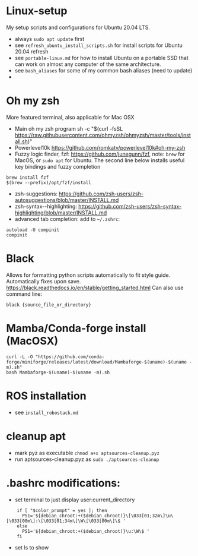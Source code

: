 # Linux-setup
My setup scripts and configurations for Ubuntu 20.04 LTS.

- always `sudo apt update` first
- see `refresh_ubuntu_install_scripts.sh` for install scripts for Ubuntu 20.04 refresh
- see `portable-linux.md` for how to install Ubuntu on a portable SSD that can work on almost any computer of the same architecture.
- see `bash_aliases` for some of my common bash aliases (need to update)
- 

# Oh my zsh
More featured terminal, also applicable for Mac OSX
- Main oh my zsh program sh -c "$(curl -fsSL https://raw.githubusercontent.com/ohmyzsh/ohmyzsh/master/tools/install.sh)"
- Powerlevel10k https://github.com/romkatv/powerlevel10k#oh-my-zsh
- Fuzzy logic finder, fzf: https://github.com/junegunn/fzf, note: `brew` for MacOS, or `sudo apt` for Ubuntu. The second line below installs useful key bindings and fuzzy completion
```
brew install fzf
$(brew --prefix)/opt/fzf/install
```
- zsh-suggestions: https://github.com/zsh-users/zsh-autosuggestions/blob/master/INSTALL.md
- zsh-syntax--highlighting: https://github.com/zsh-users/zsh-syntax-highlighting/blob/master/INSTALL.md
- advanced tab completion: add to `~/.zshrc`:
```
autoload -U compinit
compinit
```

# Black
Allows for formatting python scripts automatically to fit style guide. Automatically fixes upon save. 
https://black.readthedocs.io/en/stable/getting_started.html
Can also use command line:
```
black {source_file_or_directory}
```
# Mamba/Conda-forge install (MacOSX)
```
curl -L -O "https://github.com/conda-forge/miniforge/releases/latest/download/Mambaforge-$(uname)-$(uname -m).sh"
bash Mambaforge-$(uname)-$(uname -m).sh
```

# ROS installation
- see `install_robostack.md`

# cleanup apt
- mark pyz as executable `chmod a+x aptsources-cleanup.pyz`
- run aptsources-cleanup.pyz as `sudo ./aptsources-cleanup`

# .bashrc modifications:
- set terminal to just display user:current_directory
```
    if [ "$color_prompt" = yes ]; then
      PS1='${debian_chroot:+($debian_chroot)}\[\033[01;32m\]\u\[\033[00m\]:\[\033[01;34m\]\W\[\033[00m\]\$ '
    else
      PS1='${debian_chroot:+($debian_chroot)}\u:\W\$ '
    fi
```
- set ls to show 
